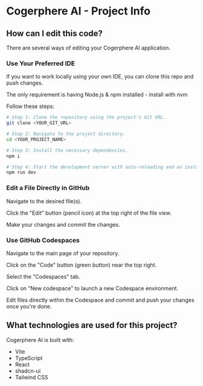 # Cogerphere AI - Project Info

## How can I edit this code?

There are several ways of editing your Cogerphere AI application.

### Use Your Preferred IDE

If you want to work locally using your own IDE, you can clone this repo and push changes.

The only requirement is having Node.js & npm installed - install with nvm

Follow these steps:

```bash
# Step 1: Clone the repository using the project's Git URL.
git clone <YOUR_GIT_URL>

# Step 2: Navigate to the project directory.
cd <YOUR_PROJECT_NAME>

# Step 3: Install the necessary dependencies.
npm i

# Step 4: Start the development server with auto-reloading and an instant preview.
npm run dev
```

### Edit a File Directly in GitHub

Navigate to the desired file(s).

Click the "Edit" button (pencil icon) at the top right of the file view.

Make your changes and commit the changes.

### Use GitHub Codespaces

Navigate to the main page of your repository.

Click on the "Code" button (green button) near the top right.

Select the "Codespaces" tab.

Click on "New codespace" to launch a new Codespace environment.

Edit files directly within the Codespace and commit and push your changes once you're done.

## What technologies are used for this project?

Cogerphere AI is built with:

- Vite
- TypeScript
- React
- shadcn-ui
- Tailwind CSS